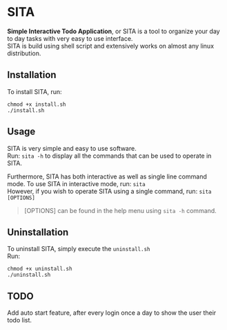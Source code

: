 # SITA

**Simple Interactive Todo Application**, or SITA is a tool to organize your day to day tasks with very easy to use interface.
<br />
SITA is build using shell script and extensively works on almost any linux distribution.

## Installation

To install SITA, run:
```
chmod +x install.sh
./install.sh
```
## Usage 
SITA is very simple and easy to use software.
<br />
Run: `sita -h` to display all the commands that can be used to operate in SITA.

Furthermore, SITA has both interactive as well as single line command mode. To use SITA in interactive mode, run: `sita`
<br />
However, if you wish to operate SITA using a single command, run: `sita [OPTIONS]` 
<br />
>[OPTIONS] can be found in the help menu using `sita -h` command.

## Uninstallation

To uninstall SITA, simply execute the `uninstall.sh`
<br />
Run: 
```
chmod +x uninstall.sh
./uninstall.sh
```

## TODO
Add auto start feature, after every login once a day to show the user their todo list.
